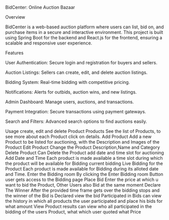 BidCenter: Online Auction Bazaar

Overview

BidCenter is a web-based auction platform where users can list, bid on, and purchase items in a secure and interactive environment. This project is built using Spring Boot for the backend and React.js for the frontend, ensuring a scalable and responsive user experience.

Features

User Authentication: Secure login and registration for buyers and sellers.

Auction Listings: Sellers can create, edit, and delete auction listings.

Bidding System: Real-time bidding with competitive pricing.

Notifications: Alerts for outbids, auction wins, and new listings.

Admin Dashboard: Manage users, auctions, and transactions.

Payment Integration: Secure transactions using payment gateways.

Search and Filters: Advanced search options to find auctions easily.

Usage
create, edit and delete Product
Products
See the list of Products, to see more about each Product click on details.
Add Product
Add a new Product to be listed for auctioning, with the Description and Images of the Product
Edit Product
Change the Product Description,Name and Category
Delete Product
Can Delete the Product
add date and time slot for auctioning
Add Date and Time
Each product is made available a time slot during which the product will be available for Bidding
current bidding
Live Bidding for the Product
Each product is made available for Bidding during its alloted date and Time.
Enter the Bidding room
By clicking the Enter Bidding room Button user gets access to the Bidding page
Place Bid
Enter the price at which u want to bid the Product, Other Users also Bid at the same moment
Declare The Winner
After the provided time frame gets over the bidding stops and the winner of the Bid is Declared
view the bid
Participated in Bids
can view the history in which all products the user participated and place his bids for what amount
View Product results
can view who all participated in the bidding of the users Product, what which user quoted what Price
